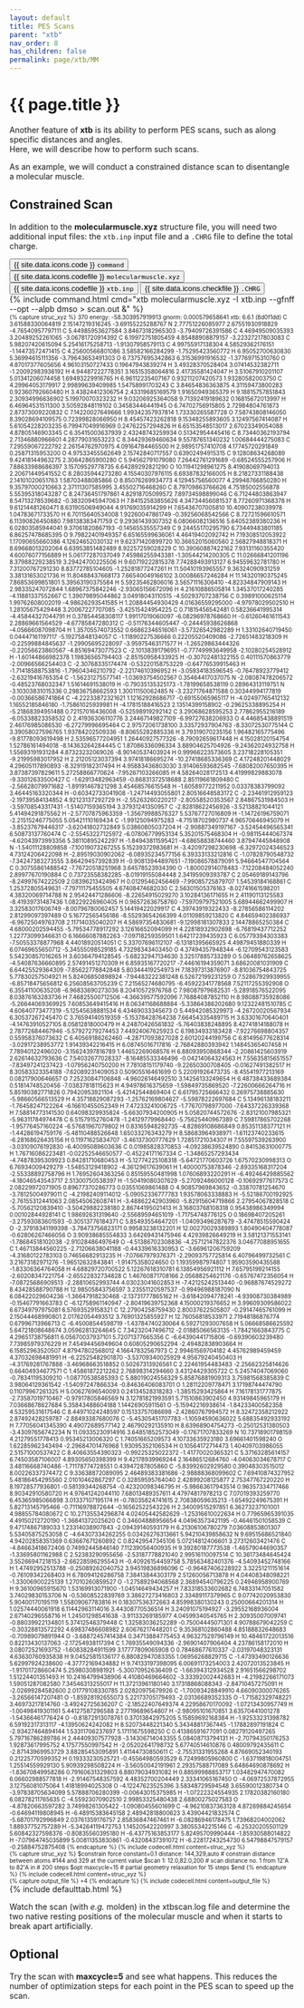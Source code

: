 ```yaml
---
layout: default
title: PES Scans
parent: "xtb"
nav_order: 8
has_children: false
permalink: page/xtb/MM
---
```


# {{ page.title }}

Another feature of **xtb** is its ability to perform PES scans, such as along specific distances and angles.  
Here, we will describe how to perform such scans.  

As an example, we will conduct a constrained distance scan to disentangle a molecular muscle.

## Constrained Scan
In addition to the **molecularmuscle.xyz** structure file, you will need two additional input files: the `xtb.inp` input file and a `.CHRG` file to define the total charge.  

 <!-- Tab links -->
<div class="tab card">
  <button class="tablinks tab-id-1" onclick="openTabId(event, 'command', 'tab-id-1')" id="defaultOpen">{{ site.data.icons.code }} <code>command</code></button>
  <button class="tablinks tab-id-1" onclick="openTabId(event, 'struc', 'tab-id-1')">{{ site.data.icons.codefile }}  <code>molecularmuscle.xyz</code></button>
  <button class="tablinks tab-id-1" onclick="openTabId(event, 'xcontrol', 'tab-id-1')">{{ site.data.icons.codefile }}  <code>xtb.inp</code></button>
  <button class="tablinks tab-id-1" onclick="openTabId(event, 'output', 'tab-id-1')">{{ site.data.icons.checkfile }} <code>.CHRG</code></button>
</div>
<!-- Tab content -->
<div id="command" class="tabcontent tab-id-1" style="text-align:justify">
{% include command.html cmd="xtb molecularmuscle.xyz -I xtb.inp --gfnff --opt --alpb dmso > scan.out &" %}
<span markdown="span">
</span>
</div>

<div id="struc" class="tabcontent tab-id-1" style="font-size:10px">
{% capture struc_xyz %}
370
 energy: -58.303957919913 gnorm: 0.000579658641 xtb: 6.6.1 (8d0f1dd)
C            3.61588330064819        2.15147219316245       -3.69155225288767
N            2.77751226085977        2.67551930918829       -4.76540957797111
C            5.44985953627584        3.84673182965303       -3.79409726391586
C            4.46949509035393        3.20489252261065       -3.06781720914392
C            6.19972751805459        4.85488908879157       -3.22327217803083
C            5.98207420615094        5.25416175258713       -1.91307958579113
C            4.99755917138304        4.58529362176151       -1.14473572471415
C            4.25600566801086        3.58582166284299       -1.75295423560772
H            6.95052700630830        5.36994615111356       -3.79643653491303
O            6.73757695342863        6.31536991916532       -1.37769715310760
O            4.87017377605656        4.96103150727433        0.19647943839274
H            3.49328370528404        3.07414532382711       -1.20092983936192
H            4.94487222778351        3.16515358064816        2.41735581424047
H            3.51067910201107        5.01341206074458        1.69493229916765
H            6.96112235407167        0.93211207420573        1.93280582003750
C            4.29964053179917        2.99899639409985        1.54758991703243
C            3.84654836363875        4.31159473800283        0.92360792660480
H            3.43824412306754        2.43319685169579        1.91650949365379
H            9.18815757851843        2.30934996636902        5.19970070323232
H            9.03206925364058        9.71392419189632        0.16815672013997
H            6.46964531511300        3.50592848119102        0.34583446441945
O            6.74702756915805        2.72984804761873        2.87373009220832
C            7.14220027649666        1.99342357937814        1.73330265587728
O            7.58743808146050        8.39028694109575        0.72399828066950
H            8.45457423262818        9.15348255893605        3.12497567414087
H            5.61054228203235        6.79947049916969        0.24762257294826
H            6.65153548513017        2.67023349054088        4.87805146903345
C            6.35415003637939        2.43248743259934        0.51342954445416
C            8.73440362193794        2.71346880966601        4.28779031653223
C            8.34429369460634        9.55787651340232        1.00684444275083
C            7.29559067222792        2.26154762970975        4.09164784465500
H            2.98951757410708        4.17745720291849        0.25871315953200
O            4.97533455562649        2.15742840717557        0.63902494915315
C            9.12808634268089        9.42418144963275        2.30642865900280
C            5.94562791079080        7.26442761291689       -0.68524555257906
H            7.88633988686397        3.15709529778735        6.64289292821290
O           10.11941298961275        8.41908069794013        2.20671449541552
C            8.28035944273280        4.15540307976115        6.69387832166005
H            8.21827331188438        2.14101020651763        1.58703488085866
O            8.85076269934773        4.12945756560077        4.29948766850280
H            9.35797000210663        2.37111307585995        3.45502716468260
C            8.79709863766626        4.75185002556878        5.55395318043287
C            8.24736451797861        4.82918705099572        7.89734598899046
C            6.71244803863947        8.54713278539682       -0.38320945947063
H            7.84152583855626        4.34734456081537        8.77260971368378
H            9.61214481260471        8.63190506949044        4.91769035914299
H            7.65436707005810       10.40907238039978        1.04783671733570
H            6.70115640534008        1.92260047861749       -0.39256068542566
C            8.72721596610571        6.11390826450880        7.98138383471759
C            9.29361439307352        6.08066082136516        5.64052389380236
H            6.02803585944041        9.37061820867193       -0.14565535557349
C            9.24455170295790        6.73449483801185        6.86257478685395
O            9.79822401949357        6.65165599636061        4.46419402092742
H            7.19308512053922        1.17090655660386        4.12624652030132
H            9.62371420899720       10.36652015060560        2.56827948818371
H            8.69668013202064        6.63953851482489        8.92257259028229
C           10.39060887422162        7.93131160355420        4.60076077156889
H            5.06177287037049        7.45986255943381       -1.30544214200305
C           11.02666841201196        8.37988229238519        3.29424700225506
H            9.60719222815378        7.74288493913127        6.94559632781780
H            7.31200767291230        8.83772785104605       -1.25281877247261
H           11.50410193965557        9.36324090931259        3.38131653021736
H           11.80488437668173        7.66540049166102        3.00086657246284
H           11.14320190375245        7.86853699851801        5.39563190375584
H            5.59235462806016        3.56571116306410       -4.82334847909143
H            2.98335247072844        1.68967375842246       -2.93065156672096
H            4.21610886505814        1.34537017240285       -4.11881337552667
C            1.39079895044862        3.04918043110515       -4.50293707238756
C            0.39891000625114        1.99762608002019       -4.98626293541585
H            1.20884454930429        4.01636559295000       -4.97978029502510
H            1.28105675429448        3.20067227707085       -3.42515424954225
C            0.71815456542481        0.58236641995314       -4.45844327044791
H            0.37854458308117        1.99117019060097       -6.08296978768660
H           -0.61260461611543        2.28869661564529       -4.67785847280312
C           -0.51176344605447       -0.24445938626868       -4.05666087098704
H            1.35705574073552        0.66862346516061       -3.57326542982289
H            1.33102640719450        0.04447161197117       -5.19275848134057
C           -1.11890227536666        0.22205520409086       -2.72651483218309
H           -0.22599884845637       -1.29905695228097       -3.95975463171577
H           -1.26529863444326       -0.22056623860567       -4.85169473077523
C           -2.10138391796951       -0.77749993649958       -2.10280254528912
H           -1.60144866982378        1.19836565794403       -2.85150958433925
H           -0.30702481322155        0.40111570863779       -2.00966566254403
C           -2.30768335174474       -0.53220158753229       -0.64776539915463
H           -1.71418588753816       -1.79604346210792       -2.22174610396952
H           -3.05934183596545       -0.76478923779412       -2.63219416765354
C           -1.56231275577141       -1.03693754502567        0.35464417037075
N           -2.08087478206572       -0.48523768032347        1.51614691538019
H           -0.79035135325173       -1.78199658538119        0.28964313119751
N           -3.10303831015336        0.29836758662593        1.30011150062485
N           -3.23271764871588        0.30344994177819       -0.00366586741864
C           -4.22233872321621        1.12162928686717       -0.69155065965117
H           -4.02497765412132        1.16552185846180       -1.75861025939981
H           -4.17815188416523        2.13514399158902       -0.29625338895254
H           -5.21868394951488        0.72157016436008       -0.52598919292142
C            3.29068628595253        2.77862955216189       -6.05338823358532
O            2.41936306110776        3.24467149827109       -6.99727638206933
O            4.44685438891519        2.46176985086530       -6.27279996695464
C            2.97572061738100        3.33572937904763       -8.33072530775144
C            3.39058027596765        1.93784202509336       -8.80655282885336
H            3.79319070235156        1.96482165775496       -9.81778093619498
H            2.53596577204951        1.26440927577326       -8.79092659617448
H            4.15028120154754        1.52786161494018       -8.14363264284445
C            1.87086336096334        3.88904625704926       -9.24362024932758
H            1.55693191931284        4.87323232069026       -8.90140537403924
H            0.99966223573605        3.23718228105351       -9.21995983017952
H            2.21205123037394        3.97418186695274      -10.27418685336369
C            4.17248201448029        4.29605117890893       -8.32919182317494
H            4.95883436803030        3.91406593682545       -7.68082007650395
H            3.87387397829611        5.27258866770624       -7.95267103266085
H            4.58264028172513        4.41999829883078       -9.33012633500427
C           -1.62913482963459       -0.86831372518688        2.85119661809480
C           -2.56628079971682       -1.89191467821298        3.45468576615548
H           -1.60589772211952        0.03378383799092        3.46445163320344
H           -0.60342733041908       -1.24714493055801        2.80516648583172
C           -2.23461912959123       -2.19739584134852        4.92123137292729
H           -2.55263260220217       -2.80558520353567        2.84867531984503
H           -3.59708543317431       -1.51407159365194        3.37931241350957
C           -2.82818622456926       -3.52138821044121        5.41494291875562
H           -2.57707875963359       -1.35679988576327        5.53767727016809
H           -1.14726196759071       -2.21515246775055        5.05421110169434
C           -1.99125094975283       -4.71518702980737        4.96570646945079
H           -3.85237679446317       -3.62041802732849        5.03860805037204
H           -2.90887349197167       -3.52454496565341        6.50873137760474
C           -2.55453227125972       -6.07806779953134        5.35201575468304
H           -0.98115444067374       -4.62043973993356        5.38110895242297
H           -1.84943811595421       -4.68658838744460        3.87947445848908
N           -1.54011128809858       -7.10019073267255        5.15239372983681
H           -3.42097298230698       -6.32972024346523        4.73124206422098
H           -2.89519030902062       -6.08935234577156        6.39333133212816
C           -1.07828790548732       -7.34247383273555        3.86429457392839
H           -0.90813944897651       -7.19086578879091        5.94664547704564
C            0.30755861488542       -7.76720518251968        3.64578523934390
O           -1.80002914078483       -7.12208484052240        2.89977670190884
C            0.73723558382285       -8.01919155084448        2.34195909393787
C            2.05469189143796       -8.24997674222509        2.08396213424967
H            0.01295462456469       -7.99085725879707        1.54539184168861
C            1.25372805549631       -7.79711175455505        4.67408474682030
C            2.56301505376163       -8.02741661598201        4.38320069714788
N            2.95424471286606       -8.22654915029270        3.10284136171655
H            2.41190113125583       -8.41939731487436        1.08229226960405
H            0.96572636758760       -7.59709797521005        5.68944662499907
H            3.32583017606749       -8.00796780062457        5.14419422029917
C            4.39743919322433       -8.27856586114202        2.81299097397489
O            5.16772565456186       -8.55293654266399        4.01109859213820
C            4.84659402386937       -6.96725049763708        2.11714035040207
H            4.58697354830681       -9.12998181307833        2.14478865250384
C            4.68000202594455       -5.79534778917292        3.12616652094099
H            4.22818932902698       -6.76819437712252        1.22773099346631
O            6.16666087882263       -7.09718259359501        1.64217239435923
C            6.05779394303383       -7.50553378877968        4.44018920514051
C            5.33707696112107       -6.13181395665925        4.49879451880339
H            6.07469655650712       -5.34555098529185        4.73298343403450
O            4.37494357948344       -6.12709543123583        5.54230857016265
H            3.60364794128545       -5.68232947134630        3.32517885733289
O            5.06489762658625       -4.54087636660895        2.57491451270309
H            6.85935167720217       -7.44616194359071        3.68620081031909
C            6.64425529364309       -7.85622778842848        5.80344419254973
H            7.18397313876907       -8.81036754843725        5.77830257504921
H            5.82406850898924       -7.94483222381248        6.52672199231259
O            7.52867929939955       -6.85718475656812        6.25608563705239
C            7.21565274680795       -6.45922341778568        7.52117255392908
O            6.35541100635208       -6.96833690273036        8.20410572976768
C            7.98087979682531       -5.28918576522095        8.03876163283736
H            7.46825500712506       -4.36639577592096        7.76884087852110
H            8.98088735928086       -5.26644069369925        7.60853649415416
H            8.06341168688884       -5.33864386202680        9.12322481510785
C            4.60640773477319       -5.12545638881534        6.43469033345673
O            5.44942085329973       -4.26720020567934        6.30537267245470
C            3.76594140519359       -5.15378428764238        7.66454335489715
H            3.63301670640401       -4.14763910527105        8.05812818000479
H            4.24870426561832       -5.76403838248895        8.42741814188078
H            2.78772684467946       -5.57927279274453        7.44924067625923
C            6.19834933183428       -7.92276698804357        0.55958376073632
C            6.40569186262460       -4.28717093827028        2.60120244199756
C            6.81495677628314       -3.02917238953772        1.91439342216415
H            6.08745016717816       -2.76842880393942        1.14845365407458
H            7.78940122496020       -3.15624397816789        1.44652269068576
H            6.88093950868344       -2.20861425603919        2.62614632793636
C            7.54032677028337       -8.16485533346496       -0.04214064324563
H            7.55635815651557       -7.83497241237423       -1.07956240750200
H            7.78108151179740       -9.22650300708405       -0.01627491382517
H            8.30583323354188       -7.62089231409053        0.50905516461699
O            5.22091926473735       -8.45541977213169        0.08217900646657
O            7.25230847106848       -4.96026146492510        3.14256133249654
H            6.48738433689384        0.51814748520456       -7.03837818115623
H            4.94978616375659       -1.59849735869520       -7.22600666264716
H            5.85190382771826        0.79420953921104       -5.42142544869404
C            6.61795725666432        0.26975738885630       -5.98660566513529
H            4.35718829087293       -1.25762169804627       -5.59878222697684
C            5.13496138183211       -1.76458247122264       -6.16610455052349
H            7.47233241006725       -1.77670798977000       -7.64337226339368
H            7.58814773141530        0.64098329935824       -5.66307934200905
H            5.05820744572676       -2.83121007985321       -5.96311784974478
C            6.51579152760478       -1.24129779968440       -5.75625440967389
C            7.59817865702268       -1.95776457160224       -6.57681967079802
H            0.83165948292735       -4.82869108686849        0.85351138377121
H           -1.44286194759176       -5.48110488526648        1.65033276343279
H            8.58683964938971       -1.61123740233615       -6.28168626435156
H            0.11971625834707       -3.46137300777629        1.72851721034307
H            7.55597539263900       -3.03109076192830       -6.40095089603636
C            0.01985828370853       -4.09238639524890        0.84153631000775
H            1.76716086223481       -0.02252546650577       -0.45224171167334
C           -1.34865257293434       -4.74878395309923        0.84281710680453
H           -5.12774225108318       -5.64721770603726        1.67570230998313
O            6.76934009429279       -1.54853129418902       -4.36129617639061
H            1.40000753878346       -2.89335168317204       -2.55338892758796
H            1.76952604363256        0.85159550481998        1.07606893220291
H           -6.49246429885562       -4.18046543543717        2.51300750538397
H           -1.50419080307629       -5.27092486000128       -0.10692977617573
C            2.08229972071905        0.89677370286773        0.03551069861488
O            4.90857969843652       -0.33870781254670       -3.78125004979011
C           -4.21982409114012       -5.09052336777783        1.93578063338883
H           -5.52186700192925       -2.76155312441063        2.08545062608741
H           -3.48862242903960       -5.82915604719866        2.27954067828518
C           -5.70562120839410       -3.50429882238180        2.86744195021413
H            3.16803768108318        0.95438986349994        0.00102844928141
C            1.98692631319640       -2.55689594651019       -1.71754748776125
O            0.18698407205261       -3.27593083601593       -0.30513776184371
C            5.85493554647201       -1.04093496287679       -3.47478515590424
O           -2.37918341199398       -3.78473756823171        0.99583238132201
H           12.00270029389893        1.80490404778087       -0.62806267466056
O            3.90938685554833        3.64269431475946        4.42939826649219
H            3.58121371553141       -1.78684518102038       -2.91028486497649
O           -4.51386702308836       -4.25712147822376        3.04677088951655
C            1.46713844560225       -2.71206638041188       -0.44339616330953
C           -3.66961206759209       -4.31680122783103        0.74656682913235
H           -7.07667979376371       -2.29093757725814        6.40796499732561
C            3.21673182971276       -1.96512632843841       -1.91475358024650
O            1.19359987974807        1.95903590435588       -1.83306364764058
H            4.68829720700522        5.12267618310781        6.13854956921112
H            7.65795199214155       -2.60208347221754       -2.65522832734828
C            1.46760871708166        2.05688254621176       -0.65767472356054
H           -7.08725686909513       -2.28810652993744        4.03023041602853
H           -7.42125242513440       -0.96887674529272        8.43428588790788
H           12.98505843756597        3.23551120597537       -0.99496988187090
N            6.08422029604236       -1.36647918230468       -2.13731777865162
H           -3.61842094778241       -4.93908730384989       -0.15467791663783
C           -6.12758961140947       -2.80419639752368        4.15000219376652
H            3.99609309586022        6.67349797975081        6.57693529158321
C           12.27904258759430        2.80037622505807       -0.29147465761099
H            2.15044468990801        2.01762054493512        3.76901325855927
H           12.76056818533971        2.71948186876774        0.67996713966713
C           -6.45008544598719       -1.43784740230064        6.59271293007658
H            5.06668586625592        5.64721808648674        3.05962813264645
C            7.34232047496712       -2.01885066563135       -1.78421663843775
C            4.29651738756811        6.05670037937101        5.72071377665356
C           -6.64390441715806       -0.69390603239480        7.73985979376229
H            7.45494456949604        0.60805290652294       -2.49482838903664
H            6.15852963520507        4.87947802568012        4.16647832567973
C            2.99461569704182        4.45762989459459        4.37032698481991
H           -6.22525482901870       -3.53709340025929        4.95679240450403
H           -4.31769281767888       -3.46968663518852        0.50267313926561
C            2.22461954483483       -2.25662325814626        0.66404934677571
C            1.45861872212262        2.76898314294660        3.43124429305722
C            5.24574047069060       -0.78341195309210       -1.08770538585393
C            5.88019024556329        5.85876881909313        3.75981568385839
C            3.98064129361542       -1.54097247866334       -0.84636406083701
O            1.28112209778471        3.17198744474790        0.11079967261325
H            5.00627696540093        0.24134528318283       -1.38515293425864
H            7.16178131777875       -2.73587019710467       -0.97917805846569
N            3.12781821993591        5.71510863902450        4.93149845965179
H            7.03668678627684        5.35843488604188        1.14426905911561
O           -5.15942216938614       -1.84233400582358        4.53259531617546
C            8.44971024248597        0.15133757086698       -2.42860767994572
H            8.32472358212922        2.87492428259787       -2.88493387680076
C           -5.45305451707783       -1.10594590636022        5.68835492933192
H            7.77056041345390        4.49072689577142        2.46790292135910
H            8.63968904754273       -0.25012531380503       -3.43097656742234
N           11.09335230914916        3.64851852573049       -0.17671707833269
N           10.73718901798159        4.21279551778413        0.95345213006320
C            1.74051665209573        4.10733635923180        3.69661401598240
O            1.62285962343494       -2.29684701476968        1.93095352106534
H            0.10564172714473        1.40409703986055        2.51571000537422
C            8.40663554390323       -0.99225325022372       -1.41770020365321
C            5.37163285614157        6.74503587106007        4.89305650398399
H            9.42178939969244        2.16486512684760       -4.04063034678717
C            3.48116668740486       -1.71178774728551        0.43947287805860
C           -5.83992602929580        0.39048303515012        8.00226337374472
C            9.33638872089095        2.46489383381686       -2.98888368099602
C            7.69410874327952        5.48186454295560        2.01010462867297
C            0.32859595764040        2.42899208125877        2.75347767220220
H            8.19728577936801       -0.58139344268754       -0.42320098346795
H           -5.98663617943514        0.96357334717466        8.90342910580720
H            4.97641242044110        7.68013489357611        4.47974817978213
C            7.07019393259770        6.45365985066898        3.01337107195174
H           -0.78035824741615        2.70838059635213       -1.65492249675391
H            5.82713145795466       -0.71116978872644       -0.16562522543226
H            2.34009515297851        6.36273237101001        4.98855784080672
C           10.27135534296874        4.02405442582629       -1.25316610022634
H            0.77965965391035        4.49150212720190       -1.36841372025620
C            0.34604888956654        4.04963573421195       -0.46461501058539
C            9.47174867189033        1.23314038907843       -2.09439140593179
H            6.21306106780279        7.03608853801307        5.53405875253058
C           -4.64307334262255        0.03426276313661        5.94210439858632
N            9.69515686521840        4.94202858351369        0.63667671260892
C            0.82429547345106        5.07214812406601        3.27312603421476
C           -4.84663418672406        0.74992445846140        7.11239056400935
H            9.39280187773538       -1.46579044690357       -1.33695801162988
C            2.52383290955656       -2.53187778821040        2.99516110097514
C           10.36173484645424        3.55266947218153       -2.66228596295543
H           -0.40926154459758        5.78563482401376       -4.54093452748166
H            1.47492952513788       -0.25089262040752        3.94519836896096
C           -0.96487406228922        3.32251211151614       -0.76109342268403
H            6.78094126286758        7.38413844303179        2.51260056713878
H            4.04408348098221       -1.33006900225139        1.27010260859527
O           -1.27589294068568        2.36894540796225        0.24946958900769
H            9.36100965915670        1.53169913071900       -1.04514649434257
H            7.83318533602682        6.74833147051582        3.74029830153706
N           -0.53608522839769        3.38627273416803        2.33489117379965
C            9.07742020953830        5.90400170195119        1.55809067783816
H            0.18307536372663        4.85998380130243        0.25000664201314
H            1.02574440061918        6.11442963114016        3.44308770536514
H            3.24091075194927       -3.29552168936004        2.67140296558716
H            1.24501298541638       -3.91133269185977        4.04599340545765
H            2.30935007009741       -0.88039922134801        5.37412546379448
C            1.32583036252289       -0.75004445071301        4.90788679042259
C           -0.30328813572292        4.69837486608982        2.60676217448201
C            9.35368102860488        4.85188832648683       -0.70989079891944
O           -3.68872457414384        0.34713884775453        4.96327529796149
H           10.48461722013516        0.82213430137063       -2.17254938117394
C            1.76935549094336       -2.96901407906404        4.23786158172010
H            3.08072521693752       -1.60838284911599        3.17777809065908
O            0.78468677610337       -2.03197048323131        4.63630760935838
H            9.04525815136177        6.88082947083355        1.06956268829715
C           -1.47393490126636        5.62997924238600       -4.37772169434882
H            9.74133197398095        6.00691173254003        2.42072013523845
H           -1.91701728660474        5.25980308981921       -5.30070952636409
C           -1.66394312934528        2.91651566298702        1.51224401351493
H           10.24164799438906        4.41080469664602       -3.33392002442683
H           -4.21982266171073        1.59051287082580        7.34546313255017
H           11.37213961180140        3.17318868088343       -2.84710457275091
H           -2.02699284582600        2.01779108330785        2.02820975679926
C           -1.70093428849910        4.66090300076265       -3.26566147207481
O           -1.85928192655073        5.22173705179493       -2.03136689352335
O           -1.71582329748221        3.46973217814760       -3.49242725636207
C           -2.18522407649374        4.22958670170092       -1.07213430957749
H           -1.00498419301161        5.44127587296588        2.27719689654807
H           -2.98095101670851        3.63570441001278       -1.54366461776424
O           -0.81872913078761        0.37013842975205        5.15859692168384
H           -1.92533231398782        6.59192317313117       -4.13950624242082
H            8.52073448221340        5.34348817367445       -1.17882897191824
C           -2.93427464894144        1.53311706237697        5.17111675598250
C            0.41386591677091        0.08279120497265        5.79716786289786
H            2.44409307577928       -3.14306714043355        5.08408713794131
H           -2.70794350176253        1.92873617995752        4.17577550997542
H           -2.05202641798732        5.67740514610876        0.48009792435611
C           -2.87143969953729        3.88285453095891        1.41144730850611
C           -2.75531331955268        4.87669052340193        0.21225770599352
H            0.19333230525721       -0.45564980593529        6.72499805960800
C           -1.63719818004751        1.25514559929130        5.90939298508224
H           -3.56050042191961        2.29357588717089        5.64864690878692
H           -1.83670849958286        0.79160631329803        6.88079034931082
H            0.88599988853717        1.03482947470082        6.06602988577818
H           -2.91467548357592        4.48352700204449        2.33341065167450
O           -4.06972537872955        3.12756081075064        1.41818994025308
O           -4.12247623525396        3.58348729594548        3.65590012380734
O           -3.97838705634099        5.57888706280399       -0.00643015375985
H           -1.07222324554935        2.17820382160180        6.08278211765635
C           -4.55923070902510        2.99853325480438        2.68800275027583
O           -4.87820663597282        3.74998261305422       -1.09080455601699
C           -4.96210837363128        4.87269884245654       -0.64694119808945
H           -6.48915383645158        2.48942818800623        3.43904421832574
C           -5.68701792996849        2.03761359176757        2.85836847467461
H           -6.08286946178475        1.73968204002062        1.88937752757289
H           -5.34264119472753        1.14520542220997        3.38055342215146
C           -6.25320205501129        5.60842327598376       -0.80835560395180
H           -6.43775163853177        5.82495709990444       -1.85930588014822
H           -7.07964745035899        5.00811353830861       -0.43208437391072
H           -6.22817243254730        6.54798847579157       -0.25884752875408
{% endcapture %}
{% include codecell.html content=struc_xyz %}
</div>
<div id="xcontrol" class="tabcontent tab-id-1" style="font-size:10px">
{% capture struc_xyz %}
$constrain
force constant=0.1
distance: 144,329,auto # constrain distance between atoms #144 and
329 at the current value
$scan
1: 12.0,82.0,200 # scan distance no. 1 from 12˚A to 82˚A in # 200
steps
$opt
maxcycle=15 # partial geometry relaxation for 15 steps
$end
{% endcapture %}
{% include codecell.html content=struc_xyz %}
</div>
<div id="output" class="tabcontent tab-id-1" style="font-size:10px">
{% capture output_file %}
+4
{% endcapture %}
{% include codecell.html content=output_file %}
</div>
{% include defaulttab.html %}

Watch the scan (with *e.g.* molden) in the xtbscan.log file and determine the two native resting positions of the molecular muscle and when it starts to break apart artificially.


## Optional
Try the scan with **maxcycle=5** and see what happens.
This reduces the number of optimization steps for each point in the PES scan to speed up the scan.
